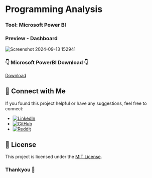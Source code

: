 # Programming Analysis

### Tool: Microsoft Power BI 

### Preview - Dashboard
![Screenshot 2024-09-13 152941](https://github.com/user-attachments/assets/a4b0e7e5-5cd0-4791-ae4f-36e9409f9d4b)

### 👇 Microsoft PowerBI Download 👇 

[Download](https://www.microsoft.com/en-us/download/details.aspx?id=58494)

## 📢 Connect with Me
If you found this project helpful or have any suggestions, feel free to connect:

- [![LinkedIn](https://img.shields.io/badge/LinkedIn-anshmnsoni-0077B5.svg?logo=linkedin)](https://www.linkedin.com/in/anshmnsoni)  
- [![GitHub](https://img.shields.io/badge/GitHub-AnshMNSoni-181717.svg?logo=github)](https://github.com/AnshMNSoni)
- [![Reddit](https://img.shields.io/badge/Reddit-u/AnshMNSoni-FF4500.svg?logo=reddit)](https://www.reddit.com/user/AnshMNSoni)

## 📜 License
This project is licensed under the [MIT License](LICENSE).

### Thankyou 💫
